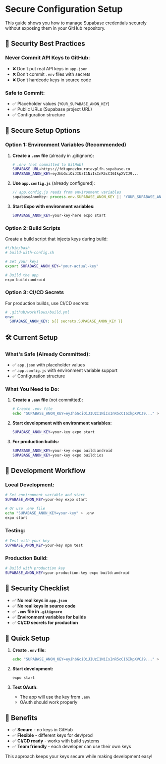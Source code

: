 # Secure Configuration Setup

This guide shows you how to manage Supabase credentials securely without exposing them in your GitHub repository.

## 🚨 Security Best Practices

### **Never Commit API Keys to GitHub:**
- ❌ Don't put real API keys in `app.json`
- ❌ Don't commit `.env` files with secrets
- ❌ Don't hardcode keys in source code

### **Safe to Commit:**
- ✅ Placeholder values (`YOUR_SUPABASE_ANON_KEY`)
- ✅ Public URLs (Supabase project URL)
- ✅ Configuration structure

## 🔧 Secure Setup Options

### **Option 1: Environment Variables (Recommended)**

1. **Create a `.env` file** (already in .gitignore):
   ```bash
   # .env (not committed to GitHub)
   SUPABASE_URL=https://fdtupnezbxurutavplfh.supabase.co
   SUPABASE_ANON_KEY=eyJhbGciOiJIUzI1NiIsInR5cCI6IkpXVCJ9...
   ```

2. **Use `app.config.js`** (already configured):
   ```javascript
   // app.config.js reads from environment variables
   supabaseAnonKey: process.env.SUPABASE_ANON_KEY || "YOUR_SUPABASE_ANON_KEY"
   ```

3. **Start Expo with environment variables:**
   ```bash
   SUPABASE_ANON_KEY=your-key-here expo start
   ```

### **Option 2: Build Scripts**

Create a build script that injects keys during build:

```bash
#!/bin/bash
# build-with-config.sh

# Set your keys
export SUPABASE_ANON_KEY="your-actual-key"

# Build the app
expo build:android
```

### **Option 3: CI/CD Secrets**

For production builds, use CI/CD secrets:

```yaml
# .github/workflows/build.yml
env:
  SUPABASE_ANON_KEY: ${{ secrets.SUPABASE_ANON_KEY }}
```

## 🛠️ Current Setup

### **What's Safe (Already Committed):**
- ✅ `app.json` with placeholder values
- ✅ `app.config.js` with environment variable support
- ✅ Configuration structure

### **What You Need to Do:**

1. **Create a `.env` file** (not committed):
   ```bash
   # Create .env file
   echo "SUPABASE_ANON_KEY=eyJhbGciOiJIUzI1NiIsInR5cCI6IkpXVCJ9..." > .env
   ```

2. **Start development with environment variables:**
   ```bash
   SUPABASE_ANON_KEY=your-key expo start
   ```

3. **For production builds:**
   ```bash
   SUPABASE_ANON_KEY=your-key expo build:android
   SUPABASE_ANON_KEY=your-key expo build:ios
   ```

## 📱 Development Workflow

### **Local Development:**
```bash
# Set environment variable and start
SUPABASE_ANON_KEY=your-key expo start

# Or use .env file
echo "SUPABASE_ANON_KEY=your-key" > .env
expo start
```

### **Testing:**
```bash
# Test with your key
SUPABASE_ANON_KEY=your-key npm test
```

### **Production Build:**
```bash
# Build with production key
SUPABASE_ANON_KEY=your-production-key expo build:android
```

## 🔐 Security Checklist

- ✅ **No real keys in `app.json`**
- ✅ **No real keys in source code**
- ✅ **`.env` file in `.gitignore`**
- ✅ **Environment variables for builds**
- ✅ **CI/CD secrets for production**

## 🚀 Quick Setup

1. **Create `.env` file:**
   ```bash
   echo "SUPABASE_ANON_KEY=eyJhbGciOiJIUzI1NiIsInR5cCI6IkpXVCJ9..." > .env
   ```

2. **Start development:**
   ```bash
   expo start
   ```

3. **Test OAuth:**
   - The app will use the key from `.env`
   - OAuth should work properly

## 🎯 Benefits

- ✅ **Secure** - no keys in GitHub
- ✅ **Flexible** - different keys for dev/prod
- ✅ **CI/CD ready** - works with build systems
- ✅ **Team friendly** - each developer can use their own keys

This approach keeps your keys secure while making development easy! 